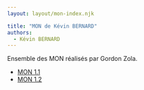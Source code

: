 ```yaml
---
layout: layout/mon-index.njk

title: "MON de Kévin BERNARD"
authors:
  - Kévin BERNARD
---
```


Ensemble des MON réalisés par Gordon Zola.

- [MON 1.1](./temps-1.1)
- [MON 1.2](./temps-1.2)